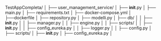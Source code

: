 TestAppCompleta/
│
├── user_management_service/
│   ├── __init__.py
│   ├── main.py
│   ├── requirements.txt
│   ├── docker-compose.yml
│   ├──dockerfile
│   ├── repository.py
│   ├── modelli.py
│   ├── db/
│   │   ├── __init__.py
│   │   ├── manager.py
│   │   ├── engine.py
│   │   ├── scripts/
│   │       ├── __init__.py
│   │       ├── config_eureka.py
│   │   ├── logger.py
│   │   ├── config.py
│   ├── scripts/
│       ├── __init__.py
│       ├── config_eureka.py
│
